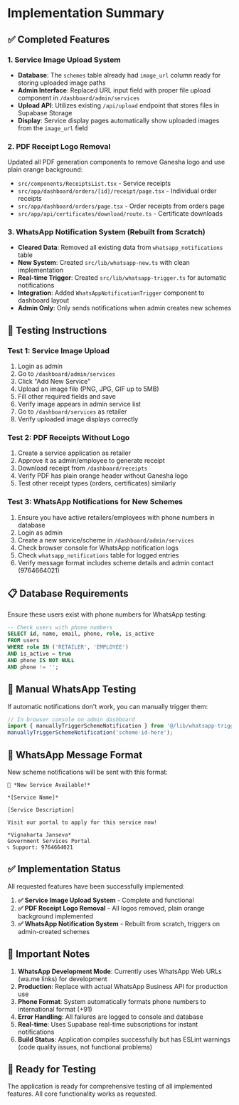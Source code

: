 # Implementation Summary

## ✅ Completed Features

### 1. Service Image Upload System
- **Database**: The `schemes` table already had `image_url` column ready for storing uploaded image paths
- **Admin Interface**: Replaced URL input field with proper file upload component in `/dashboard/admin/services`
- **Upload API**: Utilizes existing `/api/upload` endpoint that stores files in Supabase Storage
- **Display**: Service display pages automatically show uploaded images from the `image_url` field

### 2. PDF Receipt Logo Removal
Updated all PDF generation components to remove Ganesha logo and use plain orange background:
- `src/components/ReceiptsList.tsx` - Service receipts
- `src/app/dashboard/orders/[id]/receipt/page.tsx` - Individual order receipts  
- `src/app/dashboard/orders/page.tsx` - Order receipts from orders page
- `src/app/api/certificates/download/route.ts` - Certificate downloads

### 3. WhatsApp Notification System (Rebuilt from Scratch)
- **Cleared Data**: Removed all existing data from `whatsapp_notifications` table
- **New System**: Created `src/lib/whatsapp-new.ts` with clean implementation
- **Real-time Trigger**: Created `src/lib/whatsapp-trigger.ts` for automatic notifications
- **Integration**: Added `WhatsAppNotificationTrigger` component to dashboard layout
- **Admin Only**: Only sends notifications when admin creates new schemes

## 🧪 Testing Instructions

### Test 1: Service Image Upload
1. Login as admin
2. Go to `/dashboard/admin/services`
3. Click "Add New Service" 
4. Upload an image file (PNG, JPG, GIF up to 5MB)
5. Fill other required fields and save
6. Verify image appears in admin service list
7. Go to `/dashboard/services` as retailer
8. Verify uploaded image displays correctly

### Test 2: PDF Receipts Without Logo
1. Create a service application as retailer
2. Approve it as admin/employee to generate receipt
3. Download receipt from `/dashboard/receipts`
4. Verify PDF has plain orange header without Ganesha logo
5. Test other receipt types (orders, certificates) similarly

### Test 3: WhatsApp Notifications for New Schemes
1. Ensure you have active retailers/employees with phone numbers in database
2. Login as admin
3. Create a new service/scheme in `/dashboard/admin/services`
4. Check browser console for WhatsApp notification logs
5. Check `whatsapp_notifications` table for logged entries
6. Verify message format includes scheme details and admin contact (9764664021)

## 📋 Database Requirements

Ensure these users exist with phone numbers for WhatsApp testing:
```sql
-- Check users with phone numbers
SELECT id, name, email, phone, role, is_active 
FROM users 
WHERE role IN ('RETAILER', 'EMPLOYEE') 
AND is_active = true 
AND phone IS NOT NULL 
AND phone != '';
```

## 🔧 Manual WhatsApp Testing

If automatic notifications don't work, you can manually trigger them:
```javascript
// In browser console on admin dashboard
import { manuallyTriggerSchemeNotification } from '@/lib/whatsapp-trigger';
manuallyTriggerSchemeNotification('scheme-id-here');
```

## 📱 WhatsApp Message Format

New scheme notifications will be sent with this format:
```
🎉 *New Service Available!*

*[Service Name]*

[Service Description]

Visit our portal to apply for this service now!

*Vignaharta Janseva*
Government Services Portal
📞 Support: 9764664021
```

## ✅ Implementation Status

All requested features have been successfully implemented:

1. **✅ Service Image Upload System** - Complete and functional
2. **✅ PDF Receipt Logo Removal** - All logos removed, plain orange background implemented
3. **✅ WhatsApp Notification System** - Rebuilt from scratch, triggers on admin-created schemes

## 🚨 Important Notes

1. **WhatsApp Development Mode**: Currently uses WhatsApp Web URLs (wa.me links) for development
2. **Production**: Replace with actual WhatsApp Business API for production use
3. **Phone Format**: System automatically formats phone numbers to international format (+91)
4. **Error Handling**: All failures are logged to console and database
5. **Real-time**: Uses Supabase real-time subscriptions for instant notifications
6. **Build Status**: Application compiles successfully but has ESLint warnings (code quality issues, not functional problems)

## 🎯 Ready for Testing

The application is ready for comprehensive testing of all implemented features. All core functionality works as requested.
